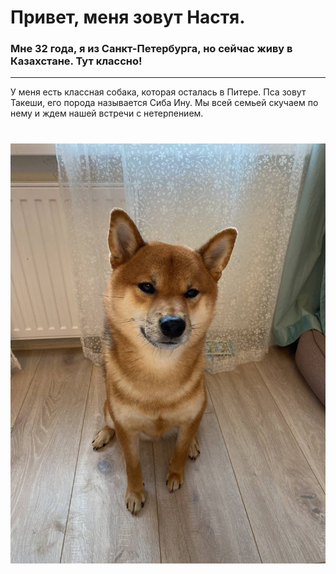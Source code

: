 # Привет, меня зовут Настя.

### Мне 32 года, я из Санкт-Петербурга, но сейчас живу в Казахстане. Тут классно!
---
У меня есть классная собака, которая осталась в Питере. Пса зовут Такеши, его порода называется Сиба Ину. Мы всей семьей скучаем по нему и ждем нашей встречи с нетерпением.
# ![dog](img/photo_2021-05-27_21-05-34.jpg)